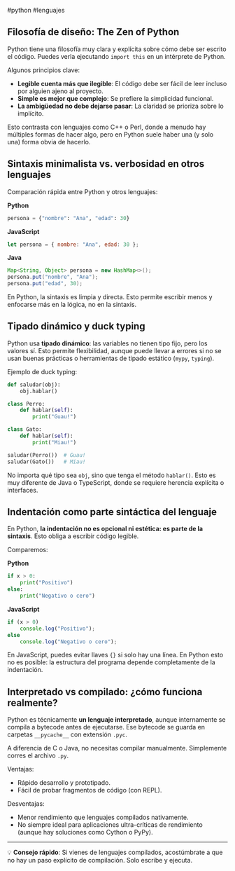 #python #lenguajes

## Filosofía de diseño: The Zen of Python

Python tiene una filosofía muy clara y explícita sobre cómo debe ser escrito el código. Puedes verla ejecutando `import this` en un intérprete de Python.

Algunos principios clave:
- **Legible cuenta más que ilegible**: El código debe ser fácil de leer incluso por alguien ajeno al proyecto.
- **Simple es mejor que complejo**: Se prefiere la simplicidad funcional.
- **La ambigüedad no debe dejarse pasar**: La claridad se prioriza sobre lo implícito.

Esto contrasta con lenguajes como C++ o Perl, donde a menudo hay múltiples formas de hacer algo, pero en Python suele haber una (y solo una) forma obvia de hacerlo.

## Sintaxis minimalista vs. verbosidad en otros lenguajes

Comparación rápida entre Python y otros lenguajes:

**Python**
```python
persona = {"nombre": "Ana", "edad": 30}
```

**JavaScript**
```javascript
let persona = { nombre: "Ana", edad: 30 };
```

**Java**
```java
Map<String, Object> persona = new HashMap<>();
persona.put("nombre", "Ana");
persona.put("edad", 30);
```

En Python, la sintaxis es limpia y directa. Esto permite escribir menos y enfocarse más en la lógica, no en la sintaxis.

## Tipado dinámico y duck typing

Python usa **tipado dinámico**: las variables no tienen tipo fijo, pero los valores sí. Esto permite flexibilidad, aunque puede llevar a errores si no se usan buenas prácticas o herramientas de tipado estático (`mypy`, `typing`).

Ejemplo de duck typing:

```python
def saludar(obj):
    obj.hablar()

class Perro:
    def hablar(self):
        print("Guau!")

class Gato:
    def hablar(self):
        print("Miau!")

saludar(Perro())  # Guau!
saludar(Gato())   # Miau!
```

No importa qué tipo sea `obj`, sino que tenga el método `hablar()`. Esto es muy diferente de Java o TypeScript, donde se requiere herencia explícita o interfaces.

## Indentación como parte sintáctica del lenguaje

En Python, **la indentación no es opcional ni estética: es parte de la sintaxis**. Esto obliga a escribir código legible.

Comparemos:

**Python**
```python
if x > 0:
    print("Positivo")
else:
    print("Negativo o cero")
```

**JavaScript**
```javascript
if (x > 0)
    console.log("Positivo");
else
    console.log("Negativo o cero");
```

En JavaScript, puedes evitar llaves `{}` si solo hay una línea. En Python esto no es posible: la estructura del programa depende completamente de la indentación.

## Interpretado vs compilado: ¿cómo funciona realmente?

Python es técnicamente **un lenguaje interpretado**, aunque internamente se compila a bytecode antes de ejecutarse. Ese bytecode se guarda en carpetas `__pycache__` con extensión `.pyc`.

A diferencia de C o Java, no necesitas compilar manualmente. Simplemente corres el archivo `.py`.

Ventajas:
- Rápido desarrollo y prototipado.
- Fácil de probar fragmentos de código (con REPL).

Desventajas:
- Menor rendimiento que lenguajes compilados nativamente.
- No siempre ideal para aplicaciones ultra-críticas de rendimiento (aunque hay soluciones como Cython o PyPy).

---

💡 **Consejo rápido**: Si vienes de lenguajes compilados, acostúmbrate a que no hay un paso explícito de compilación. Solo escribe y ejecuta.
